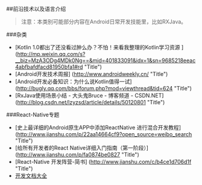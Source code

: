 
##前沿技术以及语言介绍

>注意：本类别可能部分内容在Android日常开发技能里，比如RXJava。

###杂类
* [Kotlin 1.0都出了还没看过肿么办？不怕！来看我整理的Kotlin学习资源 ] (http://mp.weixin.qq.com/s?__biz=MzA3ODg4MDk0Ng==&mid=401833091&idx=1&sn=9685218eeac4abfbafdfacd81950bfa1#rd  "Title")
* [Android开发技术周报] (http://www.androidweekly.cn/  "Title")
* [Android开发必备知识：为什么说Kotlin值得一试] (http://bugly.qq.com/bbs/forum.php?mod=viewthread&tid=624 "Title")
* [RxJava使用场景小结 - 大头鬼Bruce - 博客频道 - CSDN.NET] (http://blog.csdn.net/lzyzsd/article/details/50120801 "Title")


###React-Native专题
* [史上最详细的Android原生APP中添加ReactNative 进行混合开发教程] (http://www.jianshu.com/p/22aa14664cf9?open_source=weibo_search "Title")
* [给所有开发者的React Native详细入门指南（第一阶段）] (http://www.jianshu.com/p/fa0874be0827 "Title")
* [React-Native 开发阵营-简书] (http://www.jianshu.com/c/b4ce1d706d1f "Title")
* [开发文档大全](http://reactnative.cn/docs/0.40/getting-started.html#content "Title")
